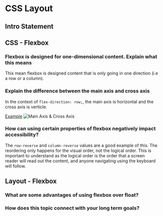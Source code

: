 
# CSS Layout

## Intro Statement

## CSS - Flexbox

### Flexbox is designed for one-dimensional content. Explain what this means

This mean flexbox is designed content that is only going in one direction (i.e a row or a column).

### Explain the difference between the main axis and cross axis

In the context of `flex-direction: row;`, the main axis is horizontal and the cross axis is verticle.

[Example](https://web.dev/learn/css/flexbox/#what-can-you-do-with-a-flex-layout)
![Main Axis & Cross Axis](https://web-dev.imgix.net/image/VbAJIREinuYvovrBzzvEyZOpw5w1/5wCsZcBmK5L33LS7nOmP.svg)

### How can using certain properties of flexbox negatively impact accessibility?

The `row-reverse` and `column-reverse` values are a good example of this. The reordering only happens for the visual order, not the logical order. This is important to understand as the logical order is the order that a screen reader will read out the content, and anyone navigating using the keyboard will follow.

## Layout - Flexbox

### What are some advantages of using flexbox over float?

### How does this topic connect with your long term goals?
